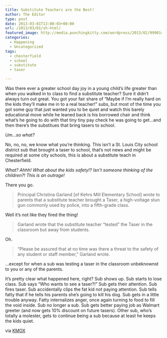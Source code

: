 ```yaml
---
title: Substitute Teachers are the Best!
author: The Editor
type: post
date: 2013-03-01T13:00:03+00:00
url: /2013/03/01/sh-html/
featured_image: http://media.punchingkitty.com/wordpress/2013/02/999014-pn-news-taser-gun.jpg
categories:
  - Happening
  - Uncategorized
tags:
  - chesterfield
  - school
  - substitute
  - taser

---
```

Was there ever a greater school day joy in a young child&#8217;s life greater than when you walked in to class to find a substitute teacher? Sure it didn&#8217;t always turn out great. You got your fair share of &#8220;Maybe if I&#8217;m really hard on the kids they&#8217;ll make me in to a real teacher!&#8221; subs, but most of the time you got some guy that just wanted you to be quiet and watch this barely educational move while he leaned back is his borrowed chair and think what&#8217;s he going to do with that tiny tiny pay check he was going to get&#8230;and then there&#8217;s the substitues that bring tasers to school.

_Um&#8230;so what?_

No, no, no, we know what you&#8217;re thinking. This isn&#8217;t a St. Louis City school district sub that brought a taser to school, that&#8217;s not news and might be required at some city schools, this is about a substitute teach in Chesterfield.

_What? Ahhh! What about the kids safety!? Isn&#8217;t someone thinking of the children?! This is an outrage!_

There you go.

> Principal Christina Garland [of Kehrs Mill Elementary School] wrote to parents that a substitute teacher brought a Taser, a high-voltage stun gun commonly used by police, into a fifth-grade class.

Well it&#8217;s not like they fired the thing!

> Garland wrote that the substitute teacher “tested” the Taser in the classroom but away from students.

Oh.

> “Please be assured that at no time was there a threat to the safety of any student or staff member,” Garland wrote.

&#8230;except for when a sub was testing a taser in the classroom unbeknownst to you or any of the parents.

It&#8217;s pretty clear what happened here, right? Sub shows up. Sub starts to lose class. Sub says &#8220;Who wants to see a taser?!&#8221; Sub gets their attention. Sub fires taser. Sub accidentally clips the fat kid not paying attention. Sub tells fatty that if he tells his parents she&#8217;s going to kill his dog. Sub gets in a little trouble anyway. Fatty internalizes anger, once again turning to food to fill the void inside. Sub no longer a sub. Sub gets better paying job as Walmart greeter (and now gets 10% discount on future tasers). Other sub, who&#8217;s totally a molester, gets to continue being a sub because at least he keeps the kids quiet.

via <a href="http://stlouis.cbslocal.com/2013/02/28/substitute-tests-taser-in-class-wont-be-charged/" target="_blank" rel="noopener">KMOX</a>
